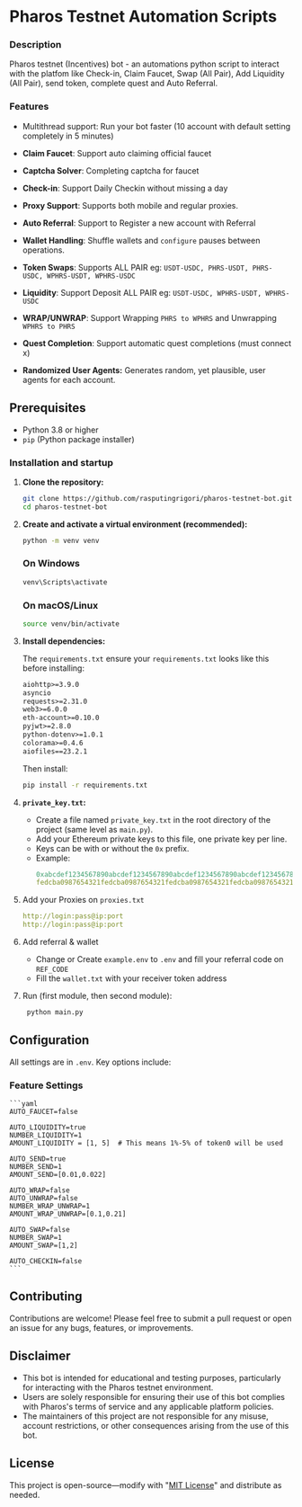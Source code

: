 # Pharos Testnet Automation Scripts

### Description
Pharos testnet (Incentives) bot - an automations python script to interact with the platfom like Check-in, Claim Faucet, Swap (All Pair), Add Liquidity (All Pair), send token, complete quest and Auto Referral.

### Features
-  Multithread support: Run your bot faster (10 account with default setting completely in 5 minutes)

-  **Claim Faucet**: Support auto claiming official faucet

-  **Captcha Solver**: Completing captcha for faucet

-  **Check-in**: Support Daily Checkin without missing a day

-  **Proxy Support**: Supports both mobile and regular proxies.

-  **Auto Referral**: Support to Register a new account with Referral

-  **Wallet Handling**: Shuffle wallets and `configure` pauses between operations.

-  **Token Swaps**: Supports ALL PAIR eg: `USDT-USDC, PHRS-USDT, PHRS-USDC, WPHRS-USDT, WPHRS-USDC` 

-  **Liquidity**: Support Deposit ALL PAIR eg: `USDT-USDC, WPHRS-USDT, WPHRS-USDC` 

-  **WRAP/UNWRAP**: Support Wrapping `PHRS to WPHRS` and Unwrapping `WPHRS to PHRS`

-  **Quest Completion**: Support automatic quest completions (must connect x)

* **Randomized User Agents:** Generates random, yet plausible, user agents for each account.

## Prerequisites

* Python 3.8 or higher
* `pip` (Python package installer)

### Installation and startup

1. **Clone the repository:**
   ```bash
   git clone https://github.com/rasputingrigori/pharos-testnet-bot.git
   cd pharos-testnet-bot
   ```
2.  **Create and activate a virtual environment (recommended):**
    ```bash
    python -m venv venv
     ```
    ### On Windows
    ```bash
    venv\Scripts\activate
    ```
    ### On macOS/Linux
    ```bash
    source venv/bin/activate
    ```

4.  **Install dependencies:**

    The `requirements.txt` ensure your `requirements.txt` looks like this before installing:
    ```txt
    aiohttp>=3.9.0
    asyncio
    requests>=2.31.0
    web3>=6.0.0
    eth-account>=0.10.0
    pyjwt>=2.8.0
    python-dotenv>=1.0.1
    colorama>=0.4.6
    aiofiles==23.2.1
    ```
    Then install:
    ```bash
    pip install -r requirements.txt
    ```

5.  **`private_key.txt`:**
    * Create a file named `private_key.txt` in the root directory of the project (same level as `main.py`).
    * Add your Ethereum private keys to this file, one private key per line.
    * Keys can be with or without the `0x` prefix.
    * Example:
        ```yaml
        0xabcdef1234567890abcdef1234567890abcdef1234567890abcdef1234567890
        fedcba0987654321fedcba0987654321fedcba0987654321fedcba0987654321
        ```

6. Add your Proxies on `proxies.txt`
    ```yaml
    http://login:pass@ip:port
    http://login:pass@ip:port
    ```

7. Add referral & wallet
   - Change or Create `example.env` to `.env` and fill your referral code on `REF_CODE`
   - Fill the `wallet.txt` with your receiver token address
    
8. Run (first module, then second module):
   ```bash
    python main.py
   ```

## Configuration
All settings are in `.env`. Key options include:

### Feature Settings
    ```yaml
    AUTO_FAUCET=false

    AUTO_LIQUIDITY=true
    NUMBER_LIQUIDITY=1
    AMOUNT_LIQUIDITY = [1, 5]  # This means 1%-5% of token0 will be used

    AUTO_SEND=true
    NUMBER_SEND=1
    AMOUNT_SEND=[0.01,0.022]

    AUTO_WRAP=false
    AUTO_UNWRAP=false
    NUMBER_WRAP_UNWRAP=1
    AMOUNT_WRAP_UNWRAP=[0.1,0.21]

    AUTO_SWAP=false
    NUMBER_SWAP=1
    AMOUNT_SWAP=[1,2]

    AUTO_CHECKIN=false
    ```

## Contributing
Contributions are welcome! Please feel free to submit a pull request or open an issue for any bugs, features, or improvements.

## Disclaimer

* This bot is intended for educational and testing purposes, particularly for interacting with the Pharos testnet environment.
* Users are solely responsible for ensuring their use of this bot complies with Pharos's terms of service and any applicable platform policies.
* The maintainers of this project are not responsible for any misuse, account restrictions, or other consequences arising from the use of this bot.

## License

This project is open-source—modify with "[MIT License](https://github.com/rasputingrigori/pharos-testnet-bot/tree/main?tab=MIT-1-ov-file)" and distribute as needed.
